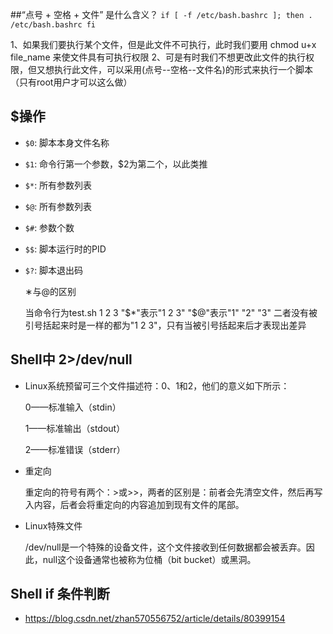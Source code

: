 
##“点号 + 空格 + 文件” 是什么含义？
`if [ -f /etc/bash.bashrc ]; then
    . /etc/bash.bashrc
fi`

1、如果我们要执行某个文件，但是此文件不可执行，此时我们要用 chmod u+x file_name 来使文件具有可执行权限
2、可是有时我们不想更改此文件的执行权限，但又想执行此文件，可以采用(点号--空格--文件名)的形式来执行一个脚本（只有root用户才可以这么做）

## $操作
- `$0`: 脚本本身文件名称
- `$1`: 命令行第一个参数，$2为第二个，以此类推
- `$*`: 所有参数列表
- `$@`: 所有参数列表
- `$#`: 参数个数
- `$$`: 脚本运行时的PID
- `$?`: 脚本退出码

	∗与@的区别
	
	当命令行为test.sh 1 2 3
	"$*"表示"1 2 3"
	"$@"表示"1" "2" "3"
	二者没有被引号括起来时是一样的都为"1 2 3"，只有当被引号括起来后才表现出差异

## Shell中 2>/dev/null
- Linux系统预留可三个文件描述符：0、1和2，他们的意义如下所示：

	0——标准输入（stdin）

	1——标准输出（stdout）

	2——标准错误（stderr）

- 重定向

	重定向的符号有两个：>或>>，两者的区别是：前者会先清空文件，然后再写入内容，后者会将重定向的内容追加到现有文件的尾部。

- Linux特殊文件

	/dev/null是一个特殊的设备文件，这个文件接收到任何数据都会被丢弃。因此，null这个设备通常也被称为位桶（bit bucket）或黑洞。

## Shell if 条件判断
- https://blog.csdn.net/zhan570556752/article/details/80399154